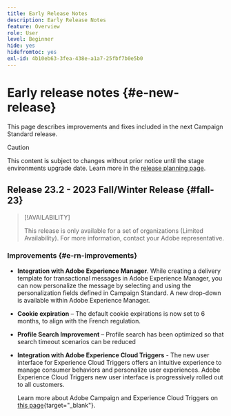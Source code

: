 ```yaml
---
title: Early Release Notes
description: Early Release Notes
feature: Overview
role: User
level: Beginner
hide: yes
hidefromtoc: yes
exl-id: 4b10eb63-3fea-438e-a1a7-25fbf7b0e5b0
---
```


# Early release notes {#e-new-release}

This page describes improvements and fixes included in the next Campaign Standard release.

>[!CAUTION]
>
> This content is subject to changes without prior notice until the stage environments upgrade date. Learn more in the [release planning page](../../rn/using/release-planning.md).

## Release 23.2 - 2023 Fall/Winter Release {#fall-23}

>[!AVAILABILITY]
>
>This release is only available for a set of organizations (Limited Availability). For more information, contact your Adobe representative.

### Improvements {#e-rn-improvements}

* **Integration with Adobe Experience Manager**. While creating a delivery template for transactional messages in Adobe Experience Manager, you can now personalize the message by selecting and using the personalization fields defined in Campaign Standard. A new drop-down is available within Adobe Experience Manager.

* **Cookie expiration** – The default cookie expirations is now set to 6 months, to align with the French regulation.

* **Profile Search Improvement** – Profile search has been optimized so that search timeout scenarios can be reduced

* **Integration with Adobe Experience Cloud Triggers** - The new user interface for Experience Cloud Triggers offers an intuitive experience to manage consumer behaviors and personalize user experiences. Adobe Experience Cloud Triggers new user interface is progressively rolled out to all customers.

    Learn more about Adobe Campaign and Experience Cloud Triggers on [this page](https://experienceleague.adobe.com/docs/experience-cloud/triggers/overview.html){target="_blank"}.

